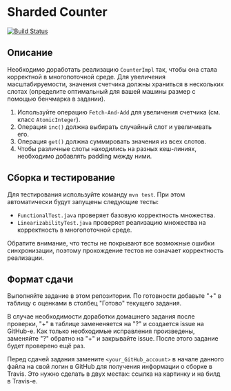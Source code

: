 # Sharded Counter

[![Build Status](https://travis-ci.com/ITMO-MPP-2018/sharded-counter-tina80lvl.svg?token=B2yLGFz6qwxKVjbLm9Ak&branch=master)](https://travis-ci.com/ITMO-MPP-2018/sharded-counter-tina80lvl)

## Описание
Необходимо доработать реализацию `CounterImpl` так, чтобы она стала корректной в многопоточной среде. Для увеличения масштабируемости, значения счетчика должны храниться в нескольких слотах (определите оптимальный для вашей машины размер с помощью бенчмарка в задании).

1.	Используйте операцию `Fetch-And-Add` для увеличения счетчика (см. класс `AtomicInteger`).
2. Операция `inc()` должна выбирать случайный слот и увеличивать его.
3. Операция `get()` должна суммировать значения из всех слотов.
4. Чтобы различные слоты находились на разных кеш-линиях, необходимо добавлять padding между ними.

## Сборка и тестирование
Для тестирования используйте команду `mvn test`. При этом автоматически будут запущены следующие тесты:

* `FunctionalTest.java` проверяет базовую корректность множества.
* `LinearizabilityTest.java` проверяет реализацию множества на корректность в многопоточной среде.

Обратите внимание, что тесты не покрывают все возможные ошибки синхронизации, поэтому прохождение тестов не означает корректность реализации.

## Формат сдачи

Выполняйте задание в этом репозитории. По готовности добавьте "+" в таблицу с оценками в столбец "Готово" текущего задания. 

В случае необходимости доработки домашнего задания после проверки, "+" в таблице замененяется на "?" и создается issue на GitHub-е. Как только необходимые исправления произведены, заменяйте "?" обратно на "+" и закрывайте issue. После этого задание будет проверено ещё раз.

Перед сдачей задания замените `<your_GitHub_account>` в начале данного файла на свой логин в GitHub для получения информации о сборке в Travis. Это нужно сделать в двух местах: ссылка на картинку и на билд в Travis-е.
